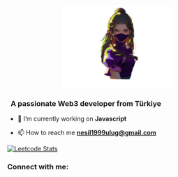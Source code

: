 <p align="center">
  <img src="https://github.com/neslihan1999ulug/neslihan1999ulug/blob/main/neslihan.gif.gif" width="50%" alt="Banner">
</p>
<h3 align="left">&nbsp; A passionate Web3 developer from Türkiye</h3>

- 🔭 I’m currently working on **Javascript**

- 📫 How to reach me **nesil1999ulug@gmail.com**

[![Leetcode Stats](https://leetcard.jacoblin.cool/CagatayAkkas?theme=unicorn)](https://leetcode.com/CagatayAkkas/)

<h3 align="left">Connect with me:</h3>
